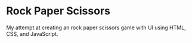 # Rock Paper Scissors

My attempt at creating an rock paper scissors game with UI using HTML, CSS, and JavaScript.

